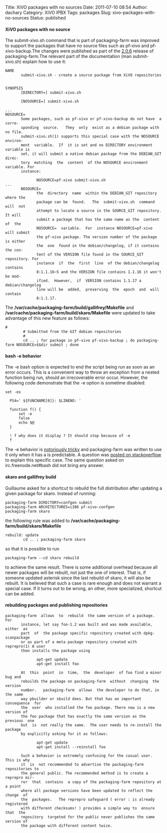 Title: XiVO packages with no sources
Date: 2011-07-10 08:54
Author: dachary
Category: XiVO IPBX
Tags: packages
Slug: xivo-packages-with-no-sources
Status: published

#### XiVO packages with no source

The submit-xivo.sh command that is part of packaging-farm was improved
to support the packages that have no source files such as pf-xivo and
pf-xivo-backup.The changes were published as part of the
[2.0.6](http://packaging-farm.dachary.org/download/) release of
packaging-farm.The relevant part of the documentation (man
submit-xivo.sh) explain how to use it:

~~~
NAME
       submit-xivo.sh - create a source package from XiVO repositories


SYNOPSIS
       [DIRECTORY=] submit-xivo.sh

       [NOSOURCE=] submit-xivo.sh

...
NOSOURCE=
       Some packages, such as pf-xivo or pf-xivo-backup do not have  a  corre-
       sponding  source.   They  only  exist as a debian package with no file.
       submit-xivo.sh(1) supports this special case with the NOSOURCE environ-
       ment  variable.  If  it is set and no DIRECTORY environment variable is
       set, it will submit a native debian package from the DEBIAN_GIT  direc-
       tory  matching  the  content  of the NOSOURCE environment variable. For
       instance:

              NOSOURCE=pf-xivo submit-xivo.sh
...
       NOSOURCE=
              the  directory  name  within the DEBIAN_GIT repository where the
              package can be  found.   The  submit-xivo.sh  command  will  not
              attempt to locate a source in the SOURCE_GIT repository. It will
              submit a package that has the same name as the  content  of  the
              NOSOURCE=  variable.  For  instance NOSOURCE=pf-xivo will submit
              the pf-xivo package. The version number of the package is either
              the  one  found in the debian/changelog, if it contains the con-
              tent of the VERSION file found in the SOURCE_GIT repository. For
              instance  if  the  first  line  of the debian/changelog contains
              8:1.1.16~5 and the VERSION file contains 1.1.16 it won't be mod-
              ified.  However,  if  VERSION contains 1.1.17 a debian/changelog
              line will be  added,  preserving  the  epoch  and  will  contain
              8:1.1.17.
~~~


The **/var/cache/packaging-farm/build/gallifrey/Makefile** and
**/var/cache/packaging-farm/build/skaro/Makefile** were updated to take
advantage of this new feature as follows:

~~~
#                                                                                                                                                                     
        # Submitted from the GIT debian repositories                                                                                                                          
        #                                                                                                                                                                     
        cd .. ; for package in pf-xivo pf-xivo-backup ; do packaging-farm NOSOURCE=$$dir submit ; done
~~~


#### bash -e behavior

The -e bash option is expected to end the script being run as soon as an
error occurs. This is a convenient way to throw an exception from a
nested function being run, should an irrecoverable error occur. However,
the following code demonstrate that the -e option is sometime disabled:

~~~
set -ex

  PS4=' ${FUNCNAME[0]}: $LINENO: '

  function f() {
      set -e
      false
      echo $@
  }

  ! f why does it display ? It should stop because of -e
  f
~~~


The -e behavior is [notoriously
tricky](http://mywiki.wooledge.org/BashFAQ/105) and packaging-farm was
written to use it only when it has a is predictable. A question was
[posted on
stackoverflow](http://stackoverflow.com/questions/6640120/why-is-bash-e-disabled-within-a-function-run-with-not)
to explain this specific case. The same question asked on
irc.freenode.net\#bash did not bring any answer.

#### skaro and gallifrey build

Guillaume asked for a shortcut to rebuild the full distribution after
updating a given package for skaro. Instead of running:

~~~
packaging-farm DIRECTORY=confgen submit
packaging-farm ARCHITECTURES=i386 pf-xivo-confgen
packaging-farm skaro
~~~


the following rule was added to
**/var/cache/packaging-farm/build/skaro/Makefile**

~~~
rebuild: update	
        cd .. ;	packaging-farm skaro
~~~


so that it is possible to run

~~~
packaging-farm --cd skaro rebuild
~~~


to achieve the same result. There is some additional overhead because
all newer packages will be rebuilt, not just the one of interest. That
is, if someone updated asterisk since the last rebuild of skaro, it will
also be rebuilt. It is believed that such a case is rare enough and does
not warrant a special case. If it turns out to be wrong, an other, more
specialized, shortcut can be added.

#### rebuilding packages and publishing repositories

~~~
packaging-farm  allows  to  rebuild  the same version of a package. For
       instance, let say foo-1.2 was built and was made available,  either  as
       part  of  the package specific repository created with dpkg-scanpackage
       or as part of a meta package repository created with reprepro(1) A user
       then installs the package using

              apt-get update
              apt-get install foo

       At  this  point  in  time,  the  developer  of foo find a minor bug and
       rebuilds the package on packaging-farm  without  changing  the  version
       number.   packaging-farm  allows  the developer to do that, in the same
       way pbuilder or sbuild does. But that has an important consequence  for
       the  user  who installed the foo package. There now is a new version of
       the foo package that has exactly the same version as the  previous  one
       but  is  not really the same.  The user needs to re-install the package
       by explicitly asking for it as follows:

              apt-get update
              apt-get install --reinstall foo

       Such a behavior is extremely confusing for the casual user. This is why
       it  is  not recommended to advertise the packaging-farm repositories to
       the general public. The recommended method is to create a reprepro mir-
       ror  that  contains  a copy of the packaging-farm repository at a point
       where all package versions have been updated to reflect the  change  of
       the  packages.   The reprepro safeguard ( error : is already registered
       with different checksums! ) provides a simple way to  ensure  that  the
       repository  targeted for the public never publishes the same version of
       the package with different content twice.
~~~


</p>

